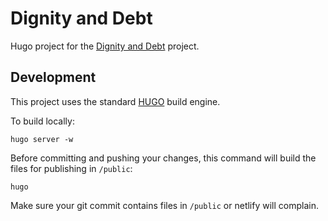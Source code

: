# Dignity and Debt

Hugo project for the [Dignity and Debt](https://dignityanddebt.org) project.


## Development

This project uses the standard [HUGO](https://gohugo.io) build engine.

To build locally:

```
hugo server -w
```

Before committing and pushing your changes, this command will build the files for publishing in `/public`:

```
hugo
```

Make sure your git commit contains files in `/public` or netlify will complain.
